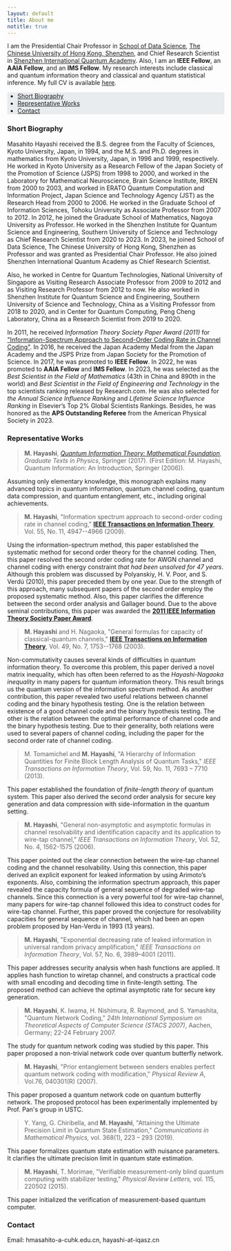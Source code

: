 ```yaml
---
layout: default
title: About me
notitle: true
---
```


<!-- I am an IEEE Fellow and a Chief Research Scientist in the [Shenzhen Institute for Quantum Science and
Engineering](http://siqse.sustc.edu.cn/), [Southern University of Science and Technology](https://www.sustech.edu.cn/),
China. My research interests include classical and quantum information theory and classical and quantum statistical
inference. My full CV is available [here](/downloads/masahito-hayashi-cv.pdf). -->

I am the Presidential Chair Professor in [School of Data Science](https://sds.cuhk.edu.cn/en), [The Chinese University of Hong Kong, Shenzhen](https://www.cuhk.edu.cn/en), and Chief Research Scientist in [Shenzhen International Quantum Academy](https://siqse.sustech.edu.cn/). Also, I am an **IEEE Fellow**, an **AAIA Fellow**, and an **IMS Fellow**. My research interests include classical and quantum information theory and classical and quantum statistical inference. My full CV is available [here](/downloads/masahito-hayashi-cv.pdf).

<ul class="nav justify-content-center navbar-expand-lg navbar-light" style="background-color: #e9ecef;"> 
    <li class="nav-item"><a class="nav-link disabled" href="#short-biography">Short Biography</a></li>
    <li class="nav-item"><a class="nav-link disabled" href="#representative-works">Representative Works</a></li>
    <li class="nav-item"><a class="nav-link disabled" href="#contact">Contact</a></li>
</ul>

### Short Biography

<!-- Masahito Hayashi received the B.S. degree from the Faculty of Sciences, Kyoto University, Japan, in 1994, and the M.S. and Ph.D. degrees in mathematics from Kyoto University, Japan, in 1996 and 1999, respectively. He worked in Kyoto University as a Research Fellow of the Japan Society of the Promotion of Science (JSPS) from 1998 to 2000, and worked in the Laboratory for Mathematical Neuroscience, Brain Science Institute, RIKEN from 2000 to 2003, and worked in ERATO Quantum Computation and Information Project, Japan Science and Technology Agency (JST) as the Research Head from 2000 to 2006. He worked in the Graduate School of Information Sciences, Tohoku University as Associate Professor from 2007 to 2012. In 2012, he joined the Graduate School of Mathematics, Nagoya University as Professor. In 2020, he joined the Shenzhen Institute for Quantum Science and Engineering, Southern University of Science and Technology as Chief Research Scientist. Also, he worked in Centre for Quantum Technologies, National University of Singapore as Visiting Research Associate Professor from 2009 to 2012 and as Visiting Research Professor from 2012 to now. He also worked in Shenzhen Institute for Quantum Science and Engineering, Southern University of Science and Technology, China as a Visiting Professor from 2018 to 2020, and in Center for Quantum Computing, Peng Cheng Laboratory, China as a Research Scientist from 2019 to 2020. -->

Masahito Hayashi received the B.S. degree from the Faculty of Sciences, Kyoto University, Japan, in 1994, and the M.S. and Ph.D. degrees in mathematics from Kyoto University, Japan, in 1996 and 1999, respectively. He worked in Kyoto University as a Research Fellow of the Japan Society of the Promotion of Science (JSPS) from 1998 to 2000, and worked in the Laboratory for Mathematical Neuroscience, Brain Science Institute, RIKEN from 2000 to 2003, and worked in ERATO Quantum Computation and Information Project, Japan Science and Technology Agency (JST) as the Research Head from 2000 to 2006. He worked in the Graduate School of Information Sciences, Tohoku University as Associate Professor from 2007 to 2012. In 2012, he joined the Graduate School of Mathematics, Nagoya University as Professor. He worked in the Shenzhen Institute for Quantum Science and Engineering, Southern University of Science and Technology as Chief Research Scientist from 2020 to 2023. In 2023, he joined School of Data Science, The Chinese University of Hong Kong, Shenzhen as Professor and was granted as Presidential Chair Professor. He also joined Shenzhen International Quantum Academy as Chief Research Scientist. 

Also, he worked in Centre for Quantum Technologies, National University of Singapore as Visiting Research Associate Professor from 2009 to 2012 and as Visiting Research Professor from 2012 to now. He also worked in Shenzhen Institute for Quantum Science and Engineering, Southern University of Science and Technology, China as a Visiting Professor from 2018 to 2020, and in Center for Quantum Computing, Peng Cheng Laboratory, China as a Research Scientist from 2019 to 2020.

In 2011, he received *Information Theory Society Paper Award (2011)* for ["Information-Spectrum Approach to Second-Order Coding Rate in Channel Coding"](https://ieeexplore.ieee.org/abstract/document/5290292/). In 2016, he received the Japan Academy Medal from the Japan Academy and the JSPS Prize from Japan Society for the Promotion of Science. In 2017, he was promoted to **IEEE Fellow**. In 2022, he was promoted to **AAIA Fellow** and **IMS Fellow**. In 2023, he was selected as the *Best Scientist in the Field of Mathematics* (43th in China and 890th in the world) and *Best Scientist in the Field of Engineering and Technology* in the top scientists ranking released by Research.com. He was also selected for *the Annual Science Influence Ranking* and *Lifetime Science Influence Ranking* in Elsevier’s Top 2% Global Scientists Rankings. Besides, he was honored as the **APS Outstanding Referee** from the American Physical Society in 2023.

### Representative Works

> **M. Hayashi**, [*Quantum Information Theory: Mathematical Foundation*](https://www.springer.com/gp/book/9783662497234), *Graduate Texts in Physics*, Springer (2017). (First Edition: M. Hayashi, Quantum Information: An Introduction, Springer (2006)).

Assuming only elementary knowledge, this monograph explains many advanced topics in quantum information, quantum channel coding, quantum data compression, and quantum entanglement, etc., including original achievements.

> **M. Hayashi**,  "Information spectrum approach to second-order coding rate in channel coding," [**IEEE Transactions on Information Theory**](https://ieeexplore.ieee.org/abstract/document/5290292/), Vol. 55, No. 11, 4947--4966 (2009). 

Using the information-spectrum method, this paper established the systematic method for second order theory for the channel coding. Then, this paper resolved the second order coding rate for AWGN channel and channel coding with energy constraint *that had been unsolved for 47 years*. Although this problem was discussed by Polyanskiy, H. V. Poor, and S. Verdú (2010), this paper preceded them by one year. Due to the strength of this approach, many subsequent papers of the second order employ the proposed systematic method. Also, this paper clarifies the difference between the second order analysis and Gallager bound. Due to the above seminal contributions, this paper was awarded the [**2011 IEEE Information Theory
Society Paper Award**](https://www.itsoc.org/honors/information-theory-paper-award).

> **M. Hayashi** and H. Nagaoka, "General formulas for capacity of classical-quantum channels," [**IEEE Transactions on Information Theory**](https://ieeexplore.ieee.org/abstract/document/1207373/), Vol. 49, No. 7, 1753--1768 (2003).

Non-commutativity causes several kinds of difficulties in quantum information theory. To overcome this problem, this paper derived a novel matrix inequality, which has often been referred to as the *Hayashi-Nagaoka inequality* in many papers for quantum information theory. This result brings us the quantum version of the information spectrum method. As another contribution, this paper revealed two useful relations between channel coding and the binary hypothesis testing. One is the relation between existence of a good channel code and the binary hypothesis testing. The other is the relation between the optimal performance of channel code and the binary hypothesis testing. Due to their generality, both relations were used to several papers of channel coding, including the paper for the second order rate of channel coding.

> M. Tomamichel and **M. Hayashi**, "A Hierarchy of Information Quantities for Finite Block Length Analysis of Quantum Tasks," *IEEE Transactions on Information Theory*, Vol. 59, No. 11, 7693 – 7710 (2013).

This paper established the foundation of *finite-length theory* of quantum system. This paper also derived the second order analysis for secure key generation and data compression with side-information in the quantum setting.

> **M. Hayashi**, "General non-asymptotic and asymptotic formulas in channel resolvability and identification capacity and its application to wire-tap channel," *IEEE Transactions on Information Theory*, Vol. 52, No. 4, 1562-1575 (2006).

This paper pointed out the clear connection between the wire-tap channel coding and the channel resolvability. Using this connection, this paper derived an explicit exponent for leaked information by using Arimoto’s exponents. Also, combining the information spectrum approach, this paper revealed the capacity formula of general sequence of degraded wire-tap channels. Since this connection is a very powerful tool for wire-tap channel, many papers for wire-tap channel followed this idea to construct codes for wire-tap channel. Further, this paper proved the conjecture for resolvability capacities for general sequence of channel, which had been an open problem proposed by Han-Verdu in 1993 (13 years).

> **M. Hayashi**, "Exponential decreasing rate of leaked information in universal random privacy amplification," *IEEE Transactions on Information Theory*, Vol. 57, No. 6, 3989–4001 (2011).

This paper addresses security analysis when hash functions are applied. It applies hash function to wiretap channel, and constructs a practical code with small encoding and decoding time in finite-length setting. The proposed method can achieve the optimal asymptotic rate for secure key generation.

> **M. Hayashi**, K. Iwama, H. Nishimura, R. Raymond, and S. Yamashita, "Quantum Network Coding," *24th International Symposium on Theoretical Aspects of Computer Science (STACS 2007)*, Aachen, Germany; 22-24 February 2007.

The study for quantum network coding was studied by this paper. This paper proposed a non-trivial network code over quantum butterfly network.

> **M. Hayashi**, "Prior entanglement between senders enables perfect quantum network coding with modification," *Physical Review A*, Vol.76, 040301(R) (2007).

This paper proposed a quantum network code on quantum butterfly network. The proposed protocol has been experimentally implemented by Prof. Pan's group in USTC.

> Y. Yang, G. Chiribella, and **M. Hayashi**, "Attaining the Ultimate Precision Limit in Quantum State Estimation," *Communications in Mathematical Physics,* vol. 368(1), 223 – 293 (2019).

This paper formalizes quantum state estimation with nuisance parameters. It clarifies the ultimate precision limit in quantum state estimation.

> **M. Hayashi**, T. Morimae, "Verifiable measurement-only blind quantum computing with stabilizer testing," *Physical Review Letters,* vol. 115, 220502 (2015).

This paper initialized the verification of measurement-based quantum computer.

### Contact

Email: hmasahito-a-cuhk.edu.cn,  hayashi-at-iqasz.cn<br>
